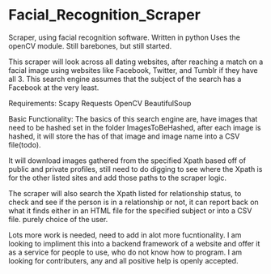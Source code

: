 # Facial_Recognition_Scraper
Scraper, using facial recognition software. Written in python Uses the openCV module. Still barebones, but still started.

This scraper will look across all dating websites, after reaching a match on a facial image using websites like Facebook, Twitter, and Tumblr if they have all 3. This search engine assumes that the subject of the search has a Facebook at the very least.


Requirements:
Scapy
Requests
OpenCV
BeautifulSoup

Basic Functionality:
The basics of this search engine are, have images that need to be hashed set in the folder ImagesToBeHashed, after each image is hashed, it will store the has of that image and image name into a CSV file(todo).

It will download images gathered from the specified Xpath based off of public and private profiles, still need to do digging to see where the Xpath is for the other listed sites and add those paths to the scraper logic.

The scraper will also search the Xpath listed for relationship status, to check and see if the person is in a relationship or not, it can report back on what it finds either in an HTML file for the specified subject or into a CSV file. purely choice of the user.

Lots more work is needed, need to add in alot more fucntionality. I am looking to impliment this into a backend framework of a website and offer it as a service for people to use, who do not know how to program. I am looking for contributers, any and all positive help is openly accepted.
